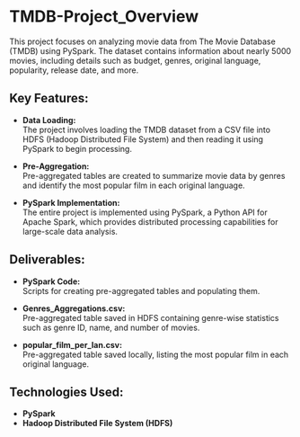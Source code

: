 # TMDB-Project_Overview

This project focuses on analyzing movie data from The Movie Database (TMDB) using PySpark. The dataset contains information about nearly 5000 movies, including details such as budget, genres, original language, popularity, release date, and more.

## Key Features:

- **Data Loading:**  
  The project involves loading the TMDB dataset from a CSV file into HDFS (Hadoop Distributed File System) and then reading it using PySpark to begin processing.  

- **Pre-Aggregation:**  
  Pre-aggregated tables are created to summarize movie data by genres and identify the most popular film in each original language.  

- **PySpark Implementation:**  
  The entire project is implemented using PySpark, a Python API for Apache Spark, which provides distributed processing capabilities for large-scale data analysis.  

## Deliverables:

- **PySpark Code:**  
  Scripts for creating pre-aggregated tables and populating them.  

- **Genres_Aggregations.csv:**  
  Pre-aggregated table saved in HDFS containing genre-wise statistics such as genre ID, name, and number of movies.  

- **popular_film_per_lan.csv:**  
  Pre-aggregated table saved locally, listing the most popular film in each original language.  

## Technologies Used:

- **PySpark**  
- **Hadoop Distributed File System (HDFS)**  
